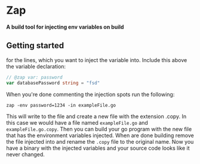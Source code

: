 # Zap

**A build tool for injecting env variables on build**

## Getting started

for the lines, which you want to inject the variable into. Include this above the variable declaration:

```go
// @zap var: password
var databasePassword string = "fsd"
```

When you're done commenting the injection spots run the following:

```
zap -env password=1234 -in exampleFile.go
```

This will write to the file and create a new file with the extension .copy. In this case we would have a file named `exampleFile.go` and `exampleFile.go.copy`. Then you can build your go program with the new file that has the environment variables injected. When are done building remove the file injected into and rename the `.copy` file to the original name. Now you have a binary with the injected variables and your source code looks like it never changed.

